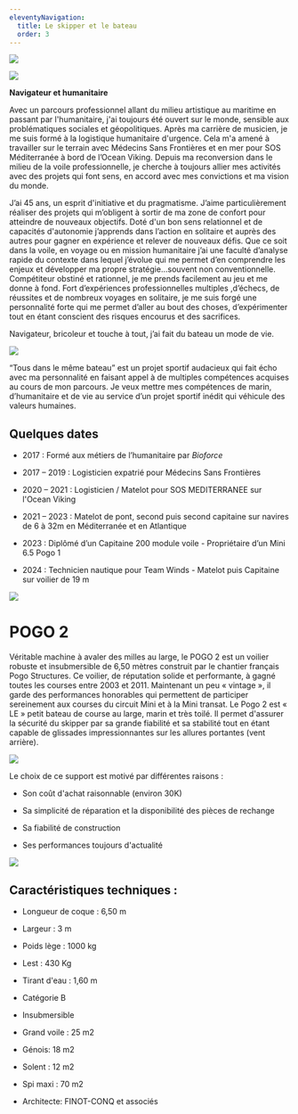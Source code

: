 ```yaml
---
eleventyNavigation:
  title: Le skipper et le bateau
  order: 3
---
```

![](/images/LE%20SKIPPER.png)

![](/images/skipper_2.jpg)

**Navigateur et humanitaire**

Avec un parcours professionnel allant du milieu artistique au maritime en passant par l'humanitaire, j'ai toujours été ouvert sur le monde, sensible aux problématiques sociales et géopolitiques. Après ma carrière de musicien, je me suis formé à la logistique humanitaire d'urgence. Cela m'a amené à travailler sur le terrain avec Médecins Sans Frontières et en mer pour SOS Méditerranée à bord de l’Ocean Viking. Depuis ma reconversion dans le milieu de la voile professionnelle, je cherche à toujours allier mes activités avec des projets qui font sens, en accord avec mes convictions et ma vision du monde.

J’ai 45 ans, un esprit d'initiative et du pragmatisme. J’aime particulièrement réaliser des projets qui m’obligent à sortir de ma zone de confort pour atteindre de nouveaux objectifs. Doté d'un bon sens relationnel et de capacités d'autonomie j’apprends dans l’action en solitaire et auprès des autres pour gagner en expérience et relever de nouveaux défis. Que ce soit dans la voile, en voyage ou en mission humanitaire j’ai une faculté d’analyse rapide du contexte dans lequel j’évolue qui me permet d’en comprendre les enjeux et développer ma propre stratégie...souvent non conventionnelle. Compétiteur obstiné et rationnel, je me prends facilement au jeu et me donne à fond. Fort d’expériences professionnelles multiples ,d’échecs, de réussites et de nombreux voyages en solitaire, je me suis forgé une personnalité forte qui me permet d’aller au bout des choses, d’expérimenter tout en étant conscient des risques encourus et des sacrifices.

Navigateur, bricoleur et touche à tout, j’ai fait du bateau un mode de vie.

![](/images/skipper_3.jpg)

“Tous dans le même bateau” est un projet sportif audacieux qui fait écho avec ma personnalité en faisant appel à de multiples compétences acquises au cours de mon parcours. Je veux mettre mes compétences de marin, d’humanitaire et de vie au service d’un projet sportif inédit qui véhicule des valeurs humaines.

## Quelques dates

*   2017 : Formé aux métiers de l’humanitaire par _Bioforce_
    
*   2017 – 2019 : Logisticien expatrié pour Médecins Sans Frontières
    
*   2020 – 2021 : Logisticien / Matelot pour SOS MEDITERRANEE sur l'Ocean Viking
    
*   2021 – 2023 : Matelot de pont, second puis second capitaine sur navires de 6 à 32m en Méditerranée et en Atlantique
    
*   2023 : Diplômé d’un Capitaine 200 module voile - Propriétaire d’un Mini 6.5 Pogo 1
    
*   2024 : Technicien nautique pour Team Winds - Matelot puis Capitaine sur voilier de 19 m
    

![](/images/le_bateau.png)

# POGO 2

Véritable machine à avaler des milles au large, le POGO 2 est un voilier robuste et insubmersible de 6,50 mètres construit par le chantier français Pogo Structures. Ce voilier, de réputation solide et performante, à gagné toutes les courses entre 2003 et 2011. Maintenant un peu « vintage », il garde des performances honorables qui permettent de participer sereinement aux courses du circuit Mini et à la Mini transat. Le Pogo 2 est « LE » petit bateau de course au large, marin et très toilé. Il permet d'assurer la sécurité du skipper par sa grande fiabilité et sa stabilité tout en étant capable de glissades impressionnantes sur les allures portantes (vent arrière).

![](/images/pogo2_2.gif)

Le choix de ce support est motivé par différentes raisons :

*   Son coût d'achat raisonnable (environ 30K)
    
*   Sa simplicité de réparation et la disponibilité des pièces de rechange
    
*   Sa fiabilité de construction
    
*   Ses performances toujours d'actualité
    

![](/images/pogo2_3.jpg)

## Caractéristiques techniques :

*   Longueur de coque : 6,50 m
    
*   Largeur : 3 m
    
*   Poids lège : 1000 kg
    
*   Lest : 430 Kg
    
*   Tirant d'eau : 1,60 m
    
*   Catégorie B
    
*   Insubmersible
    
*   Grand voile : 25 m2
    
*   Génois: 18 m2
    
*   Solent : 12 m2
    
*   Spi maxi : 70 m2
    
*   Architecte: FINOT-CONQ et associés